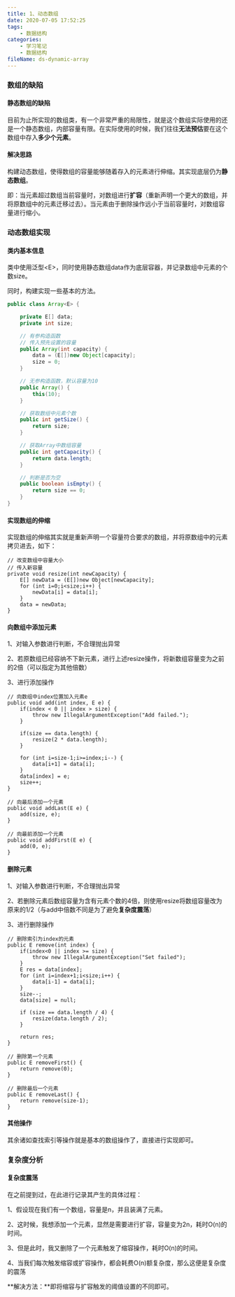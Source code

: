 ```yaml
---
title: 1、动态数组
date: 2020-07-05 17:52:25
tags:
	- 数据结构
categories:
	- 学习笔记
	- 数据结构
fileName: ds-dynamic-array
---
```


### 数组的缺陷

#### 静态数组的缺陷

目前为止所实现的数组类，有一个非常严重的局限性，就是这个数组实际使用的还是一个静态数组，内部容量有限。在实际使用的时候，我们往往**无法预估**要在这个数组中存入**多少个元素**。

#### 解决思路

构建动态数组，使得数组的容量能够随着存入的元素进行伸缩。其实现底层仍为**静态数组**。

即：当元素超过数组当前容量时，对数组进行**扩容**（重新声明一个更大的数组，并将原数组中的元素迁移过去）。当元素由于删除操作远小于当前容量时，对数组容量进行缩小。



### 动态数组实现

#### 类内基本信息

类中使用泛型\<E>，同时使用静态数组data作为底层容器，并记录数组中元素的个数size。

同时，构建实现一些基本的方法。

```java
public class Array<E> {

    private E[] data;
    private int size;

    // 有参构造函数
    // 传入预先设置的容量
    public Array(int capacity) {
        data = (E[])new Object[capacity];
        size = 0;
    }

    // 无参构造函数，默认容量为10
    public Array() {
        this(10);
    }

    // 获取数组中元素个数
    public int getSize() {
        return size;
    }

    // 获取Array中数组容量
    public int getCapacity() {
        return data.length;
    }

    // 判断是否为空
    public boolean isEmpty() {
        return size == 0;
    }
}
```



#### 实现数组的伸缩

实现数组的伸缩其实就是重新声明一个容量符合要求的数组，并将原数组中的元素拷贝进去，如下：

```
// 改变数组中容量大小
// 传入新容量
private void resize(int newCapacity) {
    E[] newData = (E[])new Object[newCapacity];
    for (int i=0;i<size;i++) {
        newData[i] = data[i];
    }
    data = newData;
}
```



#### 向数组中添加元素

1、对输入参数进行判断，不合理抛出异常

2、若原数组已经容纳不下新元素，进行上述resize操作，将新数组容量变为之前的2倍（可以指定为其他倍数）

3、进行添加操作

```
// 向数组中index位置加入元素e
public void add(int index, E e) {
    if(index < 0 || index > size) {
        throw new IllegalArgumentException("Add failed.");
    }

    if(size == data.length) {
        resize(2 * data.length);
    }

    for (int i=size-1;i>=index;i--) {
        data[i+1] = data[i];
    }
    data[index] = e;
    size++;
}

// 向最后添加一个元素
public void addLast(E e) {
    add(size, e);
}

// 向最前添加一个元素
public void addFirst(E e) {
    add(0, e);
}
```



#### 删除元素

1、对输入参数进行判断，不合理抛出异常

2、若删除元素后数组容量为含有元素个数的4倍，则使用resize将数组容量改为原来的1/2（与add中倍数不同是为了避免**复杂度震荡**）

3、进行删除操作

```
// 删除索引为index的元素
public E remove(int index) {
    if(index<0 || index >= size) {
        throw new IllegalArgumentException("Set failed");
    }
    E res = data[index];
    for (int i=index+1;i<size;i++) {
        data[i-1] = data[i];
    }
    size--;
    data[size] = null;

    if (size == data.length / 4) {
        resize(data.length / 2);
    }

    return res;
}

// 删除第一个元素
public E removeFirst() {
    return remove(0);
}

// 删除最后一个元素
public E removeLast() {
    return remove(size-1);
}
```



#### 其他操作

其余诸如查找索引等操作就是基本的数组操作了，直接进行实现即可。



### 复杂度分析

#### 复杂度震荡

在之前提到过，在此进行记录其产生的具体过程：

1、假设现在我们有一个数组，容量是n，并且装满了元素。

2、这时候，我想添加一个元素，显然是需要进行扩容，容量变为2n，耗时O(n)的时间。

3、但是此时，我又删除了一个元素触发了缩容操作，耗时O(n)的时间。

4、当我们每次触发缩容或扩容操作，都会耗费O(n)额复杂度，那么这便是复杂度的震荡

**解决方法：**即将缩容与扩容触发的阈值设置的不同即可。